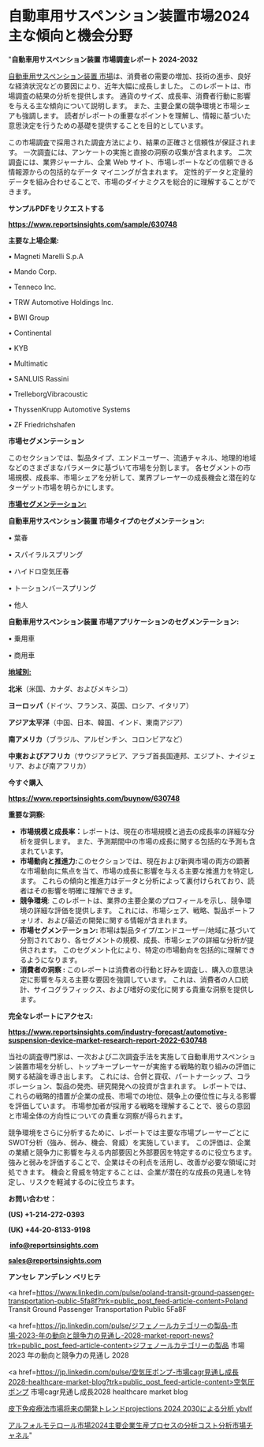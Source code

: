 # 自動車用サスペンション装置市場2024主な傾向と機会分野

"<strong>自動車用サスペンション装置 市場調査レポート 2024-2032</strong>

<a href=https://www.reportsinsights.com/sample/630748>自動車用サスペンション装置 市場</a>は、消費者の需要の増加、技術の進歩、良好な経済状況などの要因により、近年大幅に成長しました。 このレポートは、市場調査の結果の分析を提供します。 通貨のサイズ、成長率、消費者行動に影響を与える主な傾向について説明します。 また、主要企業の競争環境と市場シェアも強調します。 読者がレポートの重要なポイントを理解し、情報に基づいた意思決定を行うための基礎を提供することを目的としています。

この市場調査で採用された調査方法により、結果の正確さと信頼性が保証されます。 一次調査には、アンケートの実施と直接の洞察の収集が含まれます。 二次調査には、業界ジャーナル、企業 Web サイト、市場レポートなどの信頼できる情報源からの包括的なデータ マイニングが含まれます。 定性的データと定量的データを組み合わせることで、市場のダイナミクスを総合的に理解することができます。

<strong><b>サンプルPDFをリクエストする</b></strong>

<a href=https://www.reportsinsights.com/sample/630748><strong><u>https://www.reportsinsights.com/sample/630748</u></strong></a>

<strong>主要な上場企業:</strong>

• Magneti Marelli S.p.A

• Mando Corp.

• Tenneco Inc.

• TRW Automotive Holdings Inc.

• BWI Group

• Continental

• KYB

• Multimatic

• SANLUIS Rassini

• TrelleborgVibracoustic

• ThyssenKrupp Automotive Systems

• ZF Friedrichshafen

<strong>市場セグメンテーション</strong>

このセクションでは、製品タイプ、エンドユーザー、流通チャネル、地理的地域などのさまざまなパラメータに基づいて市場を分割します。 各セグメントの市場規模、成長率、市場シェアを分析して、業界プレーヤーの成長機会と潜在的なターゲット市場を明らかにします。

<strong><u>市場セグメンテーション</u></strong><strong><u>:</u></strong>

<strong>自動車用サスペンション装置 市場タイプのセグメンテーション:</strong>

• 葉春

• スパイラルスプリング

• ハイドロ空気圧春

• トーションバースプリング

• 他人

<strong>自動車用サスペンション装置 市場アプリケーションのセグメンテーション:</strong>

• 乗用車

• 商用車

<strong><u>地域別</u></strong><strong><u>:</u></strong>

<strong>北米</strong>（米国、カナダ、およびメキシコ）

<strong>ヨーロッパ</strong>（ドイツ、フランス、英国、ロシア、イタリア）

<strong>アジア太平洋</strong>（中国、日本、韓国、インド、東南アジア）

<strong>南アメリカ</strong>（ブラジル、アルゼンチン、コロンビアなど）

<strong>中東およびアフリカ</strong>（サウジアラビア、アラブ首長国連邦、エジプト、ナイジェリア、および南アフリカ）

<strong>今すぐ購入</strong>

<a href=https://www.reportsinsights.com/buynow/630748><strong><u>https://www.reportsinsights.com/buynow/630748</u></strong></a>

<strong>重要な洞察:</strong>
<ul>
  <li><strong>市場規模と成長率：</strong>レポートは、現在の市場規模と過去の成長率の詳細な分析を提供します。 また、予測期間中の市場の成長に関する包括的な予測も含まれています。</li>
  <li><strong>市場動向と推進力:</strong>このセクションでは、現在および新興市場の両方の顕著な市場動向に焦点を当て、市場の成長に影響を与える主要な推進力を特定します。 これらの傾向と推進力はデータと分析によって裏付けられており、読者はその影響を明確に理解できます。</li>
  <li><strong>競争環境</strong>: このレポートは、業界の主要企業のプロフィールを示し、競争環境の詳細な評価を提供します。 これには、市場シェア、戦略、製品ポートフォリオ、および最近の開発に関する情報が含まれます。</li>
  <li><strong>市場セグメンテーション: </strong>市場は製品タイプ/エンドユーザー/地域に基づいて分割されており、各セグメントの規模、成長、市場シェアの詳細な分析が提供されます。 このセグメント化により、特定の市場動向を包括的に理解できるようになります。</li>
  <li><strong>消費者の洞察 : </strong>このレポートは消費者の行動と好みを調査し、購入の意思決定に影響を与える主要な要因を強調しています。 これは、消費者の人口統計、サイコグラフィックス、および嗜好の変化に関する貴重な洞察を提供します。</li>
</ul>
<strong>完全なレポートにアクセス:</strong>

<a href=https://www.reportsinsights.com/industry-forecast/automotive-suspension-device-market-research-report-2022-630748><strong><u><b>https://www.reportsinsights.com/industry-forecast/automotive-suspension-device-market-research-report-2022-630748</b></u></strong></a>

当社の調査専門家は、一次および二次調査手法を実施して自動車用サスペンション装置市場を分析し、トップキープレーヤーが実施する戦略的取り組みの評価に関する結論を導き出します。 これには、合併と買収、パートナーシップ、コラボレーション、製品の発売、研究開発への投資が含まれます。 レポートでは、これらの戦略的措置が企業の成長、市場での地位、競争上の優位性に与える影響を評価しています。 市場参加者が採用する戦略を理解することで、彼らの意図と市場全体の方向性についての貴重な洞察が得られます。

競争環境をさらに分析するために、レポートでは主要な市場プレーヤーごとにSWOT分析（強み、弱み、機会、脅威）を実施しています。 この評価は、企業の業績と競争力に影響を与える内部要因と外部要因を特定するのに役立ちます。 強みと弱みを評価することで、企業はその利点を活用し、改善が必要な領域に対処できます。 機会と脅威を特定することは、企業が潜在的な成長の見通しを特定し、リスクを軽減するのに役立ちます。

<strong>お問い合わせ：</strong>

<strong>(US) +1-214-272-0393</strong>

<strong>(UK) +44-20-8133-9198</strong>

<strong> </strong><a href=info@reportsinsights.com><strong><u>info@reportsinsights.com</u></strong></a>

<a href=sales@reportsinsights.com><strong><u>sales@reportsinsights.com</u></strong></a>

<strong>アンセレ アンデレン ベリヒテ</strong>

<a href=https://www.linkedin.com/pulse/poland-transit-ground-passenger-transportation-public-5fa8f?trk=public_post_feed-article-content>Poland Transit Ground Passenger Transportation Public 5Fa8F</a>

<a href=https://jp.linkedin.com/pulse/ジフェノールカテゴリーの製品-市場-2023-年の動向と競争力の見通し-2028-market-report-news?trk=public_post_feed-article-content>ジフェノールカテゴリーの製品 市場 2023 年の動向と競争力の見通し 2028</a>

<a href=https://jp.linkedin.com/pulse/空気圧ポンプ-市場cagr見通し成長2028-healthcare-market-blog?trk=public_post_feed-article-content>空気圧ポンプ 市場cagr見通し成長2028 healthcare market blog</a>

<a href=https://www.linkedin.com/pulse/皮下免疫療法市場将来の開発トレンドprojections-2024-2030による分析-ybvlf/>皮下免疫療法市場将来の開発トレンドprojections 2024 2030による分析 ybvlf</a>

<a href=https://www.linkedin.com/pulse/アルフォルモテロール市場2024主要企業生産プロセスの分析コスト分析市場チャネル-community-market-research-w6ulf/>アルフォルモテロール市場2024主要企業生産プロセスの分析コスト分析市場チャネル</a>"

